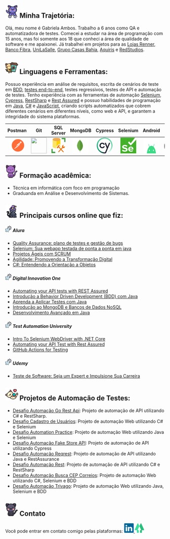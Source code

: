 ## <img src="/icons/gato (3).png" width="40" height="40"> Minha Trajetória:                 
Olá, meu nome é Gabriela Ambos. 
Trabalho a 6 anos como QA e automatizadora de testes. Comecei a estudar na área de programação com 15 anos, mas foi somente aos 18 que conheci a área de qualidade de software e me apaixonei.
Já trabalhei em projetos para as [Lojas Renner](https://www.lojasrennersa.com.br/), [Banco Fibra](https://bancofibra.com.br/), [UniLaSalle](https://www.unilasalle.edu.br/canoas), [Grupo Casas Bahia](https://ri.grupocasasbahia.com.br/), [Aquiris](https://www.aquiris.com.br/) e [RedStudios](https://redstudios.com.br/).


## <img src="/icons/gatinha.png" width="40" height="40">  Linguagens e Ferramentas:
Possuo experiência em análise de requisitos, escrita de cenários de teste em [BDD](https://www.objective.com.br/insights/bdd/), [testes end-to-end](https://circleci.com/blog/what-is-end-to-end-testing/), testes regressivos, testes de API e automação de testes. 
Tenho experiência com as ferramentas de automação [Selenium](https://www.selenium.dev/documentation/webdriver/), [Cypress](https://www.cypress.io/), [RestSharp](https://restsharp.dev/) e [Rest Assured](https://rest-assured.io/) e possuo habilidades de programação em [Java](https://www.java.com/en/), [C#](https://dotnet.microsoft.com/pt-br/languages/csharp) e [JavaScript](https://www.w3schools.com/js/), criando scripts automatizados que cobrem diferentes cenários em diferentes níveis, como web e API, e garantem a integridade do sistema plataformas.

Postman    | Git      | SQL Server | MongoDB  | Cypress | Selenium  | Android  | iOS | Unreal | Cucumber |
:---------:| :------: | :----------: | :-------: | :-----------: | :-------:| :-------:| :-----: | :-------: | :-------:|
<img src="/icons/postman.svg" width="50" height="50"> | <img src="https://avatars.githubusercontent.com/u/18133?s=280&v=4" width="50" height="50"> | <img src="/icons/sql-server.webp" width="50" height="50"> | <img src="/icons/mongodb-icon-1.svg" width="50" height="50"> | <img src="/icons/cypress-1.svg" width="50" height="50"> | <img src="/icons/Selenium_Logo.png" width="50" height="50"> | <img src="/icons/android-4.svg" width="50" height="50"> | <img src="/icons/apple-14.svg" width="50" height="50"> | <img src="/icons/unreal-1.svg" width="50" height="50"> |  <img src="/icons/cucumber.svg" width="50" height="50"> |

## <img src="/icons/gato.png" width="40" height="40"> Formação acadêmica:
* Técnica em informática com foco em programação <br>
* Graduanda em Análise e Desenvolvimento de Sistemas.

## <img src="/icons/gato-preto (2).png" width="40" height="40"> Principais cursos online que fiz:

##### <img src="/icons/clicker-do-mouse.png" width="20" height="20"> Alura
* [Quality Assurance: plano de testes e gestão de bugs](https://cursos.alura.com.br/user/gabriela-ambos/course/quality-assurance-plano-testes-gestao-bugs/formalCertificate)
* [Selenium: Sua webapp testada de ponta a ponta em java](https://cursos.alura.com.br/user/gabrielaambos/course/selenium/formalCertificate)
* [Projetos Ágeis com SCRUM](https://www.dio.me/certificate/529C74E5/share)
* [Agilidade: Promovendo a Transformação Digital](https://cursos.alura.com.br/certificate/4603158c-034d-4752-8581-8860ebf91b79)
* [C#: Entendendo a Orientação a Objetos](https://cursos.alura.com.br/certificate/0bca0e12-df47-4484-b31b-37a5e9e0a802)

##### <img src="/icons/clicker-do-mouse.png" width="20" height="20"> Digital Innovation One

* [Automating your API tests with REST Assured](https://testautomationu.applitools.com/certificate/?id=4a0881f0)
* [Introdução a Behavior Driven Development (BDD) com Java](https://www.dio.me/certificate/F6B4D8B7/share)
* [Aprenda a Aplicar Testes com Java](https://www.dio.me/certificate/77FD89B6/share)
* [Introdução ao MongoDB e Bancos de Dados NoSQL](https://www.dio.me/certificate/E570B683/share)
* [Desenvolvimento Avançado em Java](https://www.dio.me/certificate/22D8CF74/share)

##### <img src="/icons/clicker-do-mouse.png" width="20" height="20"> Test Automation University
* [Intro To Selenium WebDriver with .NET Core](https://testautomationu.applitools.com/certificate/?id=77bcc157)
* [Automating your API Test with Rest Assured](https://testautomationu.applitools.com/certificate/?id=4a0881f0)
* [GitHub Actions for Testing](https://testautomationu.applitools.com/certificate/?id=52d8a945)

##### <img src="/icons/clicker-do-mouse.png" width="20" height="20"> Udemy
* [Teste de Software: Seja um Expert e Impulsione Sua Carreira](https://www.udemy.com/certificate/UC-F8M1J1WE/)

## <img src="/icons/bicho-de-estimacao.png" width="40" height="40"> Projetos de Automação de Testes:
* [Desafio Automação Go Rest Api](https://github.com/GabrielaAmbos/desafio-automacao-go-rest-api): Projeto de automação de API utilizando C# e RestSharp.
* [Desafio Cadastro de Usuários](https://github.com/GabrielaAmbos/desafio-cadastro-de-usuarios): Projeto de automação Web utilizando C# e Selenium
* [Desafio Automation Practice](https://github.com/GabrielaAmbos/desafio-automacao-automationpractice): Projeto de automação Web utilizando Java e Selenium
* [Desafio Automação Fake Store API](https://github.com/GabrielaAmbos/automacao-fake-store-api): Projeto de automação de API utilizando Cypress
* [Desafio Automação Reqrest](https://github.com/GabrielaAmbos/desafio-automacao-reqres): Projeto de automação de API utilizando Java e RestAssurance
* [Desafio Automação Rest](https://github.com/GabrielaAmbos/desafio-automacao-serve-rest): Projeto de automação de API utilizando C# e RestSharp
* [Desafio Automação Busca CEP Correios](https://github.com/GabrielaAmbos/desafio-automacao-busca-cep-correios): Projeto de automação Web utilizando C#, Selenium e BDD
* [Desafio Automação Trivago](https://github.com/GabrielaAmbos/desafio-automacao-trivago): Projeto de automação Web utilizando Java, Selenium e BDD
  

## <img src="/icons/gato-preto.png" width="40" height="40"> Contato
Você pode entrar em contato comigo pelas plataformas:
<a href="https://linkedin.com/in/gabriela-ambos/">
<img src="/icons/linkedin-icon-2.svg" width="30" height="30"> </a>   <a href="https://linktr.ee/gabrielaambos"> <img src="/icons/linktree-2.svg" width="30" height="30"> </a>
